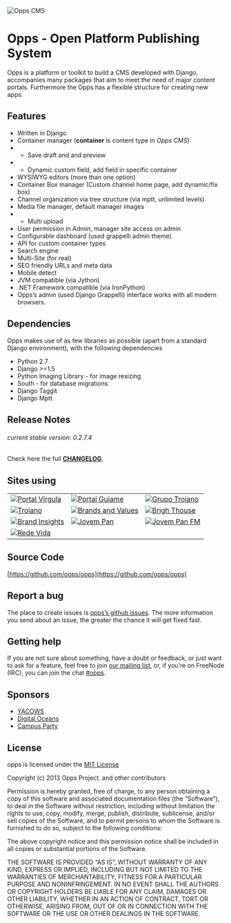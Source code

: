 ![Opps CMS](https://raw.githubusercontent.com/opps/opps/master/docs/_static/new_logo.png)
# Opps - Open Platform Publishing System

Opps is a platform or toolkit to build a CMS developed with Django, accompanies many packages that aim to meet the need of major 
content portals. Furthermore the Opps has a flexible structure for creating new apps.


Features
---------

* Written in Django
* Container manager (**container** is content type in *Opps CMS*)
* * Save draft and and preview
* * Dynamic custom field, add field in specific container
* WYSIWYG editors (more than one option)
* Container Box manager (Custom channel home page, add dynamic/fix box)
* Channel organization via tree structure (via mptt, unlimited levels)
* Media file manager, default manager images
* * Multi upload
* User permission in Admin, manager site access on admin
* Configurable dashboard (used grappelli admin theme)
* API for custom container types
* Search engine
* Multi-Site (for real)
* SEO friendly URLs and meta data
* Mobile detect
* JVM compatible (via Jython)
* .NET Framework compatible (via IronPython)
* Opps’s admin (used Django Grappelli) interface works with all modern browsers.

Dependencies
-------------

Opps makes use of as few libraries as possible (apart from a standard Django environment), with the following dependencies

* Python 2.7
* Django >=1.5
* Python Imaging Library - for image resizing
* South - for database migrations
* Django Taggit
* Django Mptt


Release Notes
-------------

###### current stable version: 0.2.7.4

Check here the full [**CHANGELOG**](https://github.com/opps/opps/blob/master/CHANGELOG.rst).

Sites using
-----------

|  |  |  |
| ------------ | ------------- | ------------ |
| [![Portal Virgula](https://raw.githubusercontent.com/opps/opps/master/docs/_static/thumbs/virgula.png)](http://virgula.uol.com.br) | [![Portal Guiame](https://raw.githubusercontent.com/opps/opps/master/docs/_static/thumbs/guiame.png)](http://guiame.com.br) | [![Grupo Troiano](https://raw.githubusercontent.com/opps/opps/master/docs/_static/thumbs/grupotroiano.png)](http://grupotroiano.com.br) |
| [![Troiano](https://raw.githubusercontent.com/opps/opps/master/docs/_static/thumbs/troiano.png)](http://troiano.com.br) | [![Brands and Values](https://raw.githubusercontent.com/opps/opps/master/docs/_static/thumbs/brandsandvalues.png)](http://brandsandvalues.com.br) | [![Brigh Thouse](https://raw.githubusercontent.com/opps/opps/master/docs/_static/thumbs/bhbr.png)](http://brighthouse.com.br) |
| [![Brand Insights](https://raw.githubusercontent.com/opps/opps/master/docs/_static/thumbs/brandins.png)](http://brandinsights.com.br) | [![Jovem Pan](https://raw.githubusercontent.com/opps/opps/master/docs/_static/thumbs/jpam.png)](http://jovempan.com.br) | [![Jovem Pan FM](https://raw.githubusercontent.com/opps/opps/master/docs/_static/thumbs/jpfm.png)](http://jovempanfm.com.br) |
| [![Rede Vida](https://raw.githubusercontent.com/opps/opps/master/docs/_static/thumbs/redevida.png)](http://redevida.com.br) | | |

Source Code
--------
[https://github.com/opps/opps](https://github.com/opps/opps)

Report a bug
--------

The place to create issues is [opps’s github issues](https://github.com/opps/opps/issues). 
The more information you send about an issue, the greater the chance it will get fixed fast.

Getting help
--------
If you are not sure about something, have a doubt or feedback, or just want to ask for a feature, feel free to join 
[our mailing list](http://groups.google.com/group/opps-developers), or, 
if you’re on FreeNode (IRC), you can join the chat [#opps](http://webchat.freenode.net/?channels=opps).

Sponsors
--------
* [YACOWS](http://www.yacows.com.br)
* [Digital Oceans](http://digitalocean.com/)
* [Campus Party](http://www.campus-party.org/)


License
--------

opps is licensed under the [MIT License](http://opensource.org/licenses/MIT)

Copyright (c) 2013 Opps Project. and other contributors

Permission is hereby granted, free of charge, to any person obtaining a copy of this software and associated documentation files (the “Software”), to deal in the Software without restriction, including without limitation the rights to use, copy, modify, merge, publish, distribute, sublicense, and/or sell copies of the Software, and to permit persons to whom the Software is furnished to do so, subject to the following conditions:

The above copyright notice and this permission notice shall be included in all copies or substantial portions of the Software.

THE SOFTWARE IS PROVIDED “AS IS”, WITHOUT WARRANTY OF ANY KIND, EXPRESS OR IMPLIED, INCLUDING BUT NOT LIMITED TO THE WARRANTIES OF MERCHANTABILITY, FITNESS FOR A PARTICULAR PURPOSE AND NONINFRINGEMENT. IN NO EVENT SHALL THE AUTHORS OR COPYRIGHT HOLDERS BE LIABLE FOR ANY CLAIM, DAMAGES OR OTHER LIABILITY, WHETHER IN AN ACTION OF CONTRACT, TORT OR OTHERWISE, ARISING FROM, OUT OF OR IN CONNECTION WITH THE SOFTWARE OR THE USE OR OTHER DEALINGS IN THE SOFTWARE.
